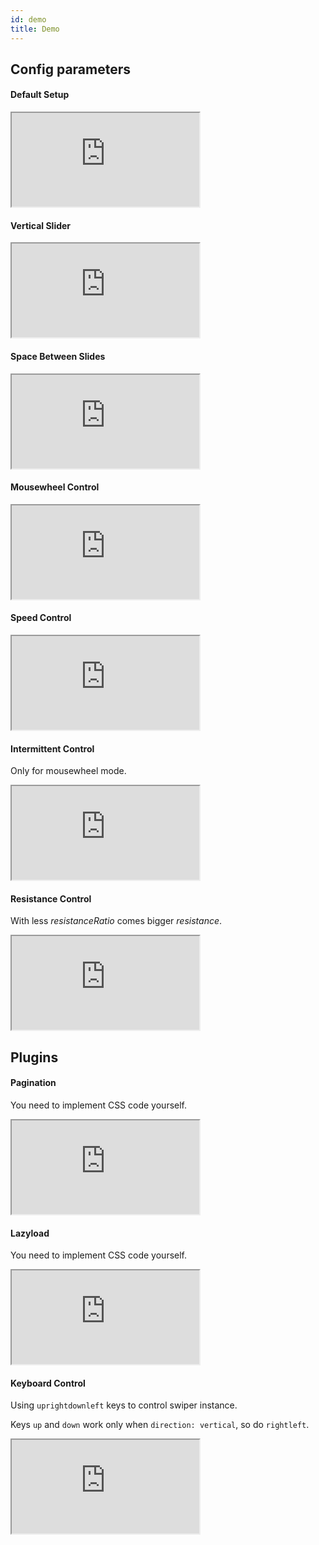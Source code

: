 ```yaml
---
id: demo 
title: Demo 
---
```



## Config parameters

<div className="demo">
    <h4>Default Setup</h4>
    <iframe src="https://codier.io/embed/H1yWLWujS?tab=javascript%2Cpreview"
            sandbox="allow-modals allow-forms allow-popups allow-scripts allow-same-origin" scrolling="no"></iframe>
</div>

<div className="demo">
    <h4>Vertical Slider</h4>
    <iframe src="https://codier.io/embed/SJTgik_2w?tab=javascript%2Cpreview"
            sandbox="allow-modals allow-forms allow-popups allow-scripts allow-same-origin" scrolling="no"></iframe>
</div>

<div className="demo">
    <h4>Space Between Slides</h4>
    <iframe src="https://codier.io/embed/B1gHAUNFB?tab=javascript%2Cpreview"
            sandbox="allow-modals allow-forms allow-popups allow-scripts allow-same-origin" scrolling="no"></iframe>
</div>

<div className="demo">
    <h4>Mousewheel Control</h4>
    <iframe src="https://codier.io/embed/H1mUikWnw?tab=javascript%2Cpreview"
            sandbox="allow-modals allow-forms allow-popups allow-scripts allow-same-origin" scrolling="no"></iframe>
</div>

<div className="demo">
    <h4>Speed Control</h4>
    <iframe src="https://codier.io/embed/r13VxPEYS?tab=javascript%2Cpreview"
            sandbox="allow-modals allow-forms allow-popups allow-scripts allow-same-origin" scrolling="no"></iframe>
</div>

<div className="demo">
    <h4>Intermittent Control</h4>
    <p>Only for mousewheel mode.</p>
    <iframe src="https://codier.io/embed/Hy4TxD4YS?tab=javascript%2Cpreview"
            sandbox="allow-modals allow-forms allow-popups allow-scripts allow-same-origin" scrolling="no"></iframe>
</div>

<div className="demo">
    <h4>Resistance Control</h4>
    <p>With less <em>resistanceRatio</em> comes bigger <em>resistance</em>. </p>
    <iframe src="https://codier.io/embed/SJz5_DVtS?tab=javascript%2Cpreview"
            sandbox="allow-modals allow-forms allow-popups allow-scripts allow-same-origin" scrolling="no"></iframe>
</div>

## Plugins

<div className="demo">
    <h4>Pagination</h4>
    <p>You need to implement CSS code yourself.</p>
    <iframe src="https://codier.io/embed/BJeAnybnP?tab=javascript%2Cpreview"
            sandbox="allow-modals allow-forms allow-popups allow-scripts allow-same-origin" scrolling="no"></iframe>
</div>

<div className="demo">
    <h4>Lazyload</h4>
    <p>You need to implement CSS code yourself.</p>
    <iframe src="https://codier.io/embed/rks6smcTH?tab=javascript%2Cpreview"
            sandbox="allow-modals allow-forms allow-popups allow-scripts allow-same-origin" scrolling="no"></iframe>
</div>

<div className="demo">
    <h4>Keyboard Control</h4>
    <p>Using <code>up</code><code>right</code><code>down</code><code>left</code> keys to control swiper instance.</p>
    <p>Keys <code>up</code> and <code>down</code> work only when <code>direction: vertical</code>,
        so do <code>right</code><code>left</code>.</p>
    <iframe src="https://codier.io/embed/r1opC0L1I?tab=javascript%2Cpreview"
            sandbox="allow-modals allow-forms allow-popups allow-scripts allow-same-origin" scrolling="no"></iframe>
</div>
